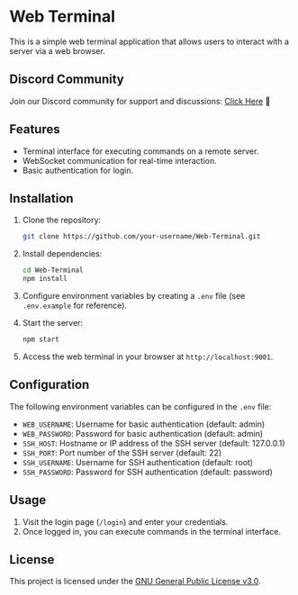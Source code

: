 # Web Terminal

This is a simple web terminal application that allows users to interact with a server via a web browser.

## Discord Community

Join our Discord community for support and discussions: [Click Here](https://discord.gg/Pv8WgVQrwY) 🙂

## Features

- Terminal interface for executing commands on a remote server.
- WebSocket communication for real-time interaction.
- Basic authentication for login.

## Installation

1. Clone the repository:

    ```bash
    git clone https://github.com/your-username/Web-Terminal.git
    ```

2. Install dependencies:

    ```bash
    cd Web-Terminal
    npm install
    ```

3. Configure environment variables by creating a `.env` file (see `.env.example` for reference).

4. Start the server:

    ```bash
    npm start
    ```

5. Access the web terminal in your browser at `http://localhost:9001`.

## Configuration

The following environment variables can be configured in the `.env` file:

- `WEB_USERNAME`: Username for basic authentication (default: admin)
- `WEB_PASSWORD`: Password for basic authentication (default: admin)
- `SSH_HOST`: Hostname or IP address of the SSH server (default: 127.0.0.1)
- `SSH_PORT`: Port number of the SSH server (default: 22)
- `SSH_USERNAME`: Username for SSH authentication (default: root)
- `SSH_PASSWORD`: Password for SSH authentication (default: password)

## Usage

1. Visit the login page (`/login`) and enter your credentials.
2. Once logged in, you can execute commands in the terminal interface.

## License

This project is licensed under the [GNU General Public License v3.0](LICENSE).

